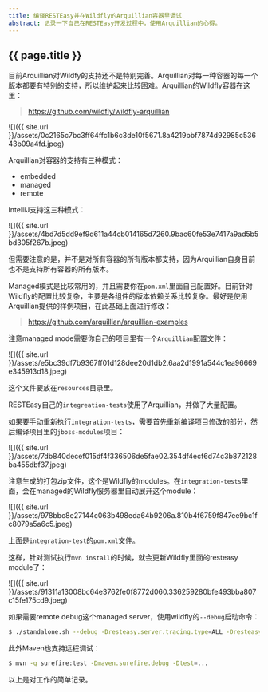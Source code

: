 ```yaml
---
title: 编译RESTEasy并在Wildfly的Arquillian容器里调试
abstract: 记录一下自己在RESTEasy开发过程中，使用Arquillian的心得。
---
```


## {{ page.title }}

目前Arquillian对Wildfy的支持还不是特别完善。Arquillian对每一种容器的每一个版本都要有特别的支持，所以维护起来比较困难。Arquillian的Wildfly容器在这里：

> https://github.com/wildfly/wildfly-arquillian

![]({{ site.url }}/assets/0c2165c7bc3ff64ffc1b6c3de10f5671.8a4219bbf7874d92985c53643b09a4fd.jpeg)

Arquillian对容器的支持有三种模式：

- embedded
- managed
- remote

IntelliJ支持这三种模式：

![]({{ site.url }}/assets/4bd7d5dd9ef9d611a44cb014165d7260.9bac60fe53e7417a9ad5b5bd305f267b.jpeg)

但需要注意的是，并不是对所有容器的所有版本都支持，因为Arquillian自身目前也不是支持所有容器的所有版本。

Managed模式是比较常用的，并且需要你在`pom.xml`里面自己配置好。目前针对Wildfly的配置比较复杂，主要是各组件的版本依赖关系比较复杂。最好是使用Arquillian提供的样例项目，在此基础上面进行修改：

> https://github.com/arquillian/arquillian-examples

注意managed mode需要你自己的项目里有一个`Arquillian`配置文件：

![]({{ site.url }}/assets/e5bc39df7b9367ff01d128dee20d1db2.6aa2d1991a544c1ea96669e345913d18.jpeg)

这个文件要放在`resources`目录里。

RESTEasy自己的`integreation-tests`使用了Arquillian，并做了大量配置。

如果要手动重新执行`integration-tests`，需要首先重新编译项目修改的部分，然后编译项目里的`jboss-modules`项目：

![]({{ site.url }}/assets/7db840decef015df4f336506de5fae02.354df4ecf6d74c3b872128ba455dbf37.jpeg)

注意生成的打包zip文件，这个是Wildfly的modules。在`integration-tests`里面，会在managed的Wildfly服务器里自动展开这个module：

![]({{ site.url }}/assets/978bbc8e27144c063b498eda64b9206a.810b4f6759f847ee9bc1fc8079a5a6c5.jpeg)

上面是`integration-test`的`pom.xml`文件。

这样，针对测试执行`mvn install`的时候，就会更新Wildfly里面的resteasy module了：

![]({{ site.url }}/assets/91311a13008bc64e3762fe0f8772d060.336259280bfe493bba807c15fe175cd9.jpeg)

如果需要remote debug这个managed server，使用wildfly的`--debug`启动命令：

```bash
$ ./standalone.sh --debug -Dresteasy.server.tracing.type=ALL -Dresteasy.server.tracing.threshold=VERBOSE
```

此外Maven也支持远程调试：

```bash
$ mvn -q surefire:test -Dmaven.surefire.debug -Dtest=...
```

以上是对工作的简单记录。



